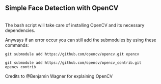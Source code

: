 ## Simple Face Detection with OpenCV

<br/>The bash script will take care of installing OpenCV and its necessary dependencies.

Anyways if an error occur you can still add the submodules by using these commands:

`git submodule add https://github.com/opencv/opencv.git opencv`

`git submodule add https://github.com/opencv/opencv_contrib.git opencv_contrib`

Credits to @Benjamin Wagner for explaining OpenCV